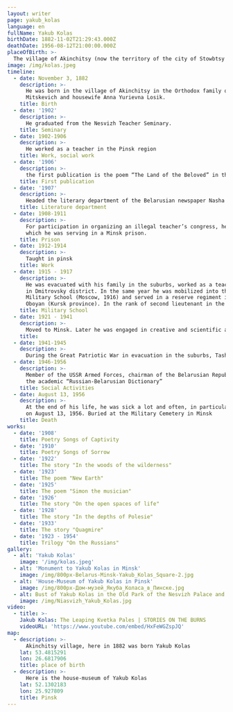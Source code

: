 ```yaml
---
layout: writer
page: yakub_kolas
language: en
fullName: Yakub Kolas
birthDate: 1882-11-02T21:29:43.000Z
deathDate: 1956-08-12T21:00:00.000Z
placeOfBirth: >-
  The village of Akinchitsy (now the territory of the city of Stowbtsy under Minsk)
image: /img/kolas.jpeg
timeline:
  - date: November 3, 1882
    description: >-
      He was born in the village of Akinchitsy in the Orthodox family of forester Mikhail Kazimirovich (Mikhail)
      Mitskevich and housewife Anna Yurievna Losik.
    title: Birth
  - date: '1902'
    description: >-
      He graduated from the Nesvizh Teacher Seminary.
    title: Seminary
  - date: 1902-1906
    description: >-
      He worked as a teacher in the Pinsk region
    title: Work, social work
  - date: '1906'
    description: >-
      the first publication is the poem “The Land of the Beloved” in the Belarusian newspaper “Nasha dolya”
    title: First publication
  - date: '1907'
    description: >-
      Headed the literary department of the Belarusian newspaper Nasha Niva in Vilna
    title: Literature department
  - date: 1908-1911
    description: >-
      For participation in organizing an illegal teacher’s congress, he was sentenced to imprisonment,
      which he was serving in a Minsk prison.
    title: Prison
  - date: 1912-1914
    description: >-
      Taught in pinsk
    title: Work
  - date: 1915 - 1917
    description: >-
      He was evacuated with his family in the suburbs, worked as a teacher
      in Dmitrovsky district. In the same year he was mobilized into the army. He graduated from the Alexander
      Military School (Moscow, 1916) and served in a reserve regiment in Perm. At this time, his family moved to
      Oboyan (Kursk province). In the rank of second lieutenant in the summer of 1917 he was sent to the Romanian front.
    title: Military School
  - date: 1921 - 1941
    description: >-
      Moved to Minsk. Later he was engaged in creative and scientific activities.
    title:
  - date: 1941-1945
    description: >-
      During the Great Patriotic War in evacuation in the suburbs, Tashkent, Moscow. In 1944 he returned to Minsk.
  - date: 1946-1956
    description: >-
      Member of the USSR Armed Forces, chairman of the Belarusian Republican Peace Committee. One of the editors of
      the academic “Russian-Belarusian Dictionary”
    title: Social Activities
  - date: August 13, 1956
    description: >-
      At the end of his life, he was sick a lot and often, in particular, he suffered 26 pneumonia. He died suddenly
      on August 13, 1956. Buried at the Military Cemetery in Minsk
    title: Death
works:
  - date: '1908'
    title: Poetry Songs of Captivity
  - date: '1910'
    title: Poetry Songs of Sorrow
  - date: '1922'
    title: The story "In the woods of the wilderness"
  - date: '1923'
    title: The poem "New Earth"
  - date: '1925'
    title: The poem "Simon the musician"
  - date: '1926'
    title: The story "On the open spaces of life"
  - date: '1928'
    title: The story "In the depths of Polesie"
  - date: '1933'
    title: The story "Quagmire"
  - date: '1923 - 1954'
    title: Trilogy "On the Russians"
gallery:
  - alt: 'Yakub Kolas'
    image: '/img/kolas.jpeg'
  - alt: 'Monument to Yakub Kolas in Minsk'
    image: /img/800px-Belarus-Minsk-Yakub_Kolas_Square-2.jpg
  - alt: 'House-Museum of Yakub Kolas in Pinsk'
    image: /img/800px-Дом-музей_Якуба_Коласа_в_Пинске.jpg
  - alt: Bust of Yakub Kolas in the Old Park of the Nesvizh Palace and Park Ensemble
    image: /img/Niasvizh_Yakub_Kolas.jpg
video:
  - title: >-
    Jakub Kolas: The Leaping Kvetka Pales | STORIES ON THE BURNS
    videoURL: 'https://www.youtube.com/embed/HxFeWGZspJQ'
map:
  - description: >-
      Akinchitsy village, here in 1882 was born Yakub Kolas
    lat: 53.4815291
    lon: 26.6817906
    title: place of birth
  - description: >-
      Here is the house-museum of Yakub Kolas
    lat: 52.1302183
    lon: 25.927809
    title: Pinsk
---
```


